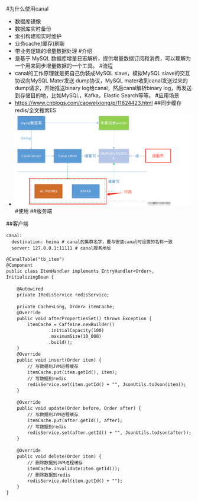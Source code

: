 #为什么使用canal
* 数据库镜像
* 数据库实时备份
* 索引构建和实时维护
* 业务cache(缓存)刷新
* 带业务逻辑的增量数据处理
#介绍
* 是基于 MySQL 数据库增量日志解析，提供增量数据订阅和消费，可以理解为一个用来同步增量数据的一个工具。
#流程
* canal的工作原理就是把自己伪装成MySQL slave，模拟MySQL slave的交互协议向MySQL Mater发送 dump协议，MySQL mater收到canal发送过来的dump请求，开始推送binary log给canal，然后canal解析binary log，再发送到存储目的地，比如MySQL，Kafka，Elastic Search等等。
#应用场景
* https://www.cnblogs.com/caoweixiong/p/11824423.html
##同步缓存redis/全文搜索ES
* ![](img/canal.png)
#使用
##服务端

##客户端
````
canal:
  destination: heima # canal的集群名字，要与安装canal时设置的名称一致
  server: 127.0.0.1:11111 # canal服务地址
````
````
@CanalTable("tb_item")
@Component
public class ItemHandler implements EntryHandler<Order>, InitializingBean {

    @Autowired
    private IRedisService redisService;
  
    private Cache<Long, Order> itemCache;
    @Override
    public void afterPropertiesSet() throws Exception {
        itemCache = Caffeine.newBuilder()
                .initialCapacity(100)
                .maximumSize(10_000)
                .build();
    }
    @Override
    public void insert(Order item) {
        // 写数据到JVM进程缓存
        itemCache.put(item.getId(), item);
        // 写数据到redis
        redisService.set(item.getId() + "", JsonUtils.toJson(item));
    }

    @Override
    public void update(Order before, Order after) {
        // 写数据到JVM进程缓存
        itemCache.put(after.getId(), after);
        // 写数据到redis
        redisService.set(after.getId() + "", JsonUtils.toJson(after));
    }

    @Override
    public void delete(Order item) {
        // 删除数据到JVM进程缓存
        itemCache.invalidate(item.getId());
        // 删除数据到redis
        redisService.del(item.getId() + "");
    }
}
````